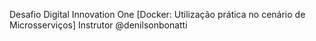Desafio Digital Innovation One [Docker: Utilização prática no cenário de Microsserviços]
Instrutor @denilsonbonatti 